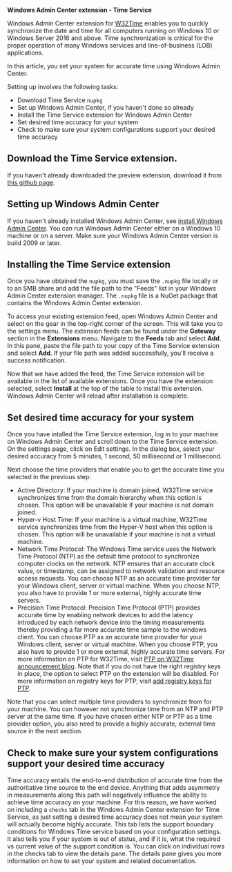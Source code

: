 **Windows Admin Center extension - Time Service**

Windows Admin Center extension for [W32Time](https://docs.microsoft.com/windows-server/networking/windows-time-service/windows-time-service-top) enables you to quickly synchronize the date and time for all computers running on Windows 10 or Windows Server 2016 and above. Time synchronization is critical for the proper operation of many Windows services and line-of-business (LOB) applications. 

In this article, you set your system for accurate time using Windows Admin Center. 

Setting up involves the following tasks:

* Download Time Service `nupkg`
* Set up Windows Admin Center, if you haven't done so already
* Install the Time Service extension for Windows Admin Center
* Set desired time accuracy for your system
* Check to make sure your system configurations support your desired time accuracy

## Download the Time Service extension.

If you haven't already downloaded the preview extension, download it from [this github page](https://github.com/microsoft/W32Time/blob/master/msft.sme.time-service.0.47.4.nupkg). 

## Setting up Windows Admin Center

If you haven't already installed Windows Admin Center, see [install Windows Admin Center](https://www.microsoft.com/evalcenter/evaluate-windows-admin-center). You can run Windows Admin Center either on a Windows 10 machine or on a server. Make sure your Windows Admin Center version is build 2009 or later. 

## Installing the Time Service extension

Once you have obtained the `nupkg`, you must save the `.nupkg` file locally or to an SMB share and add the file path to the "Feeds" list in your Windows Admin Center extension manager. The `.nupkg` file is a NuGet package that contains the Windows Admin Center extension.

To access your existing extension feed, open Windows Admin Center and select on the gear in the top-right corner of the screen. This will take you to the settings menu. The extension feeds can be found under the **Gateway** section in the **Extensions** menu. Navigate to the **Feeds** tab and select **Add**. In this pane, paste the file path to your copy of the Time Service extension and select **Add**. If your file path was added successfully, you'll receive a success notification. 

Now that we have added the feed, the Time Service extension will be available in the list of available extensions. Once you have the extension selected, select **Install** at the top of the table to install this extension. Windows Admin Center will reload after installation is complete.

## Set desired time accuracy for your system

Once you have intalled the Time Service extension, log in to your machine on Windows Admin Center and scroll down to the Time Service extension. On the settings page, click on Edit settings. In the dialog box, select your desired accuracy from 5 minutes, 1 second, 50 millisecond or 1 millisecond.

Next choose the time providers that enable you to get the accurate time you selected in the previous step:

- Active Directory: If your machine is domain joined, W32Time service synchronizes time from the domain hierarchy when this option is chosen. This option will be unavailable if your machine is not domain joined.
- Hyper-v Host Time: If your machine is a virtual machine, W32Time service synchronizes time from the Hyper-V host when this option is chosen. This option will be unavailable if your machine is not a virtual machine.
- Network Time Protocol: The Windows Time service uses the Network Time Protocol (NTP) as the default time protocol to synchronize computer clocks on the network. NTP ensures that an accurate clock value, or timestamp, can be assigned to network validation and resource access requests. You can choose NTP as an accurate time provider for your Windows client, server or virtual machine. When you choose NTP, you also have to provide 1 or more external, highly accurate time servers. 
- Precision Time Protocol: Precision Time Protocol (PTP) provides accurate time by enabling network devices to add the latency introduced by each network device into the timing measurements thereby providing a far more accurate time sample to the windows client. You can choose PTP as an accurate time provider for your Windows client, server or virtual machine. When you choose PTP, you also have to provide 1 or more external, highly accurate time servers. For more information on PTP for W32Time, visit [PTP on W32Time announcement blog](https://techcommunity.microsoft.com/t5/networking-blog/top-10-networking-features-in-windows-server-2019-10-accurate/ba-p/339739). Note that if you do not have the right registry keys in place, the option to select PTP on the extension will be disabled. For more information on registry keys for PTP, visit [add registry keys for PTP](https://github.com/microsoft/W32Time/blob/master/Precision%20Time%20Protocol/Windows%20Configuration%20Helpers/PTPClientConfig.txt).

Note that you can select multiple time providers to synchronize from for your machine. You can however not synchronize time from an NTP and PTP server at the same time. If you have chosen either NTP or PTP as a time provider option, you also need to provide a highly accurate, external time source in the next section. 

## Check to make sure your system configurations support your desired time accuracy

Time accuracy entails the end-to-end distribution of accurate time from the authoritative time source to the end device. Anything that adds asymmetry in measurements along this path will negatively influence the ability to achieve time accuracy on your machine. For this reason, we have worked on including a `checks` tab in the Windows Admin Center extension for Time Service, as just setting a desired time accuracy does not mean your system will actually become highly accurate. This tab lists the support boundary conditions for Windows Time service based on your configuration settings. It also tells you if your system is out of status, and if it is, what the required vs current value of the support condition is. You can click on individual rows in the checks tab to view the details pane. The details pane gives you more information on how to set your system and related documentation.
